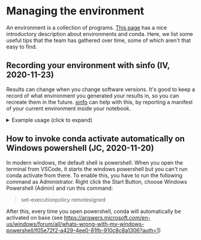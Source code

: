 # Managing the environment

An environment is a collection of programs. [This page](https://angus.readthedocs.io/en/2019/conda_tutorial.html) has a nice introductory description about environments and conda. Here, we list some useful tips that the team has gathered over time, some of which aren't that easy to find.

## Recording your environment with sinfo (IV, 2020-11-23)

Results can change when you change software versions. It's good to keep a record of what environment you generated your results in, so you can recreate them in the future. [sinfo](https://gitlab.com/joelostblom/sinfo) can help with this, by reporting a manifest of your current environment inside your notebook.

<details>
<summary> Example usage (click to expand) </summary>

```python
import math

import natsort
import numpy
import pandas
from sinfo import sinfo

sinfo()
```

```
-----
natsort     5.3.3
numpy       1.17.3
pandas      0.25.1
sinfo       0.3.0
-----
Python 3.7.3 | packaged by conda-forge | (default, Dec  6 2019, 08:54:18) [GCC 7.3.0]
Linux-5.4.2-arch1-1-x86_64-with-arch
4 logical CPU cores
-----
Session information updated at 2019-12-14 16:14
```
</details>


## How to invoke conda activate automatically on Windows powershell (JC, 2020-11-20)

In modern windows, the default shell is powershell. When you open the terminal from VSCode, it starts the windows powershell but you can't run conda activate from there. To enable this, you have to run the following command as Administrator. Right click the Start Button, choose Windows Powershell (Admin) and run this command:

> set-executionpolicy remotesigned

After this, every time you open powershell, conda will automatically be activated on base (see https://answers.microsoft.com/en-us/windows/forum/all/whats-wrong-with-my-windows-powershell/f05e72f2-a429-4ee0-81fb-910c8c8a1306?auth=1)
